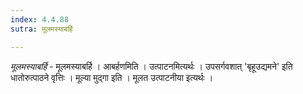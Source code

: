 ```yaml
---
index: 4.4.88
sutra: मूलमस्याबर्हि

---
```

_मूलमस्याबर्हि_ - मूलमस्याबर्हि । आबर्हणमिति । उत्पाटनमित्यर्थः । उपसर्गवशात् 'बृहूउद्यमने' इति धातोरुत्पाठने वृत्तिः । मूल्या मुद्गा इति । मूलत उत्पाटनीया इत्यर्थः । 
